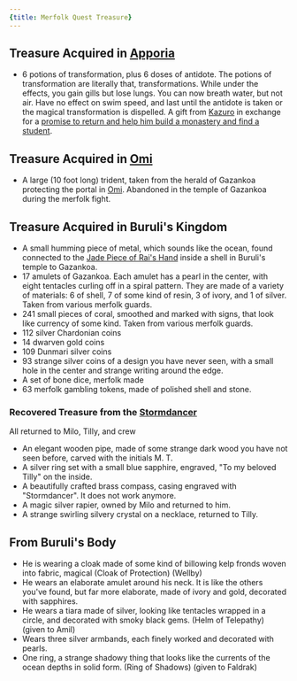 ```yaml
---
{title: Merfolk Quest Treasure}
---
```

## Treasure Acquired in [Apporia](<../../../gazetteer/greater-chardon/chardonian-empire/apporia/apporia.md>) 

- 6 potions of transformation, plus 6 doses of antidote. The potions of transformation are literally that, transformations. While under the effects, you gain gills but lose lungs. You can now breath water, but not air. Have no effect on swim speed, and last until the antidote is taken or the magical transformation is dispelled. A gift from [Kazuro](<../../../people/other-nonhumans/kazuro.md>) in exchange for a [promise to return and help him build a monastery and find a student](<../session-notes/session-99-dufr.md>).
## Treasure Acquired in [Omi](<../../../gazetteer/faraway-places/omi.md>)

- A large (10 foot long) trident, taken from the herald of Gazankoa protecting the portal in [Omi](<../../../gazetteer/faraway-places/omi.md>). Abandoned in the temple of Gazankoa during the merfolk fight.
## Treasure Acquired in Buruli's Kingdom

- A small humming piece of metal, which sounds like the ocean, found connected to the [Jade Piece of Rai's Hand](<../treasure/jade-piece-of-rai-s-hand.md>) inside a shell in Buruli's temple to Gazankoa. 
- 17 amulets of Gazankoa. Each amulet has a pearl in the center, with eight tentacles curling off in a spiral pattern. They are made of a variety of materials: 6 of shell, 7 of some kind of resin, 3 of ivory, and 1 of silver. Taken from various merfolk guards. 
- 241 small pieces of coral, smoothed and marked with signs, that look like currency of some kind. Taken from various merfolk guards. 
- 112 silver Chardonian coins 
- 14 dwarven gold coins
- 109 Dunmari silver coins
- 93 strange silver coins of a design you have never seen, with a small hole in the center and strange writing around the edge. 
- A set of bone dice, merfolk made 
- 63 merfolk gambling tokens, made of polished shell and stone. 
### Recovered Treasure from the [Stormdancer](<../../../things/ships/stormdancer.md>)

All returned to Milo, Tilly, and crew

- An elegant wooden pipe, made of some strange dark wood you have not seen before, carved with the initials M. T. 
- A silver ring set with a small blue sapphire, engraved, "To my beloved Tilly" on the inside. 
- A beautifully crafted brass compass, casing engraved with "Stormdancer". It does not work anymore. 
- A magic silver rapier, owned by Milo and returned to him.
- A strange swirling silvery crystal on a necklace, returned to Tilly. 
## From Buruli's Body

- He is wearing a cloak made of some kind of billowing kelp fronds woven into fabric, magical (Cloak of Protection) (Wellby)
- He wears an elaborate amulet around his neck. It is like the others you've found, but far more elaborate, made of ivory and gold, decorated with sapphires. 
- He wears a tiara made of silver, looking like tentacles wrapped in a circle, and decorated with smoky black gems. (Helm of Telepathy) (given to Amil)
- Wears three silver armbands, each finely worked and decorated with pearls.  
- One ring, a strange shadowy thing that looks like the currents of the ocean depths in solid form. (Ring of Shadows) (given to Faldrak)
